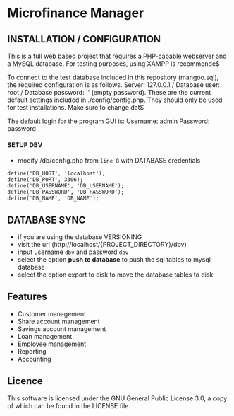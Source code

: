 # Microfinance Manager


## INSTALLATION / CONFIGURATION

This is a full web based project that requires a PHP-capable webserver and a MySQL database. For testing purposes, using XAMPP is recommende$


To connect to the test database included in this repository (mangoo.sql), the required configuration is as follows.
Server: 127.0.0.1 /
Database user: root /
Database password: '' (empty password).
These are the current default settings included in ./config/config.php. They should only be used for test installations. Make sure to change dat$

The default login for the program GUI is:
Username: admin
Password: password




#### SETUP DBV
- modify /db/config.php from `line 8` with DATABASE credentials

```
define('DB_HOST', 'localhost');
define('DB_PORT', 3306);
define('DB_USERNAME', 'DB_USERNAME');
define('DB_PASSWORD', 'DB_PASSWORD');
define('DB_NAME', 'DB_NAME');
```

## DATABASE SYNC
- if you are using the database VERSIONING
- visit the url (http://localhost/{PROJECT_DIRECTORY}/dbv)
- input username `dbv` and password `dbv`
- select the option **push to database** to push the sql tables to mysql database
- select the option export to disk to move the database tables to disk


## Features
- Customer management
- Share account management
- Savings account management
- Loan management
- Employee management
- Reporting
- Accounting


## Licence
This software is licensed under the GNU General Public License 3.0, a copy of which can be found in the LICENSE file.
